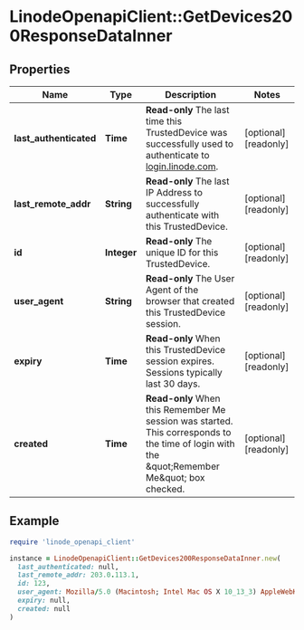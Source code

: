 # LinodeOpenapiClient::GetDevices200ResponseDataInner

## Properties

| Name | Type | Description | Notes |
| ---- | ---- | ----------- | ----- |
| **last_authenticated** | **Time** | __Read-only__ The last time this TrustedDevice was successfully used to authenticate to [login.linode.com](https://login.linode.com). | [optional][readonly] |
| **last_remote_addr** | **String** | __Read-only__ The last IP Address to successfully authenticate with this TrustedDevice. | [optional][readonly] |
| **id** | **Integer** | __Read-only__ The unique ID for this TrustedDevice. | [optional][readonly] |
| **user_agent** | **String** | __Read-only__ The User Agent of the browser that created this TrustedDevice session. | [optional][readonly] |
| **expiry** | **Time** | __Read-only__ When this TrustedDevice session expires.  Sessions typically last 30 days. | [optional][readonly] |
| **created** | **Time** | __Read-only__ When this Remember Me session was started.  This corresponds to the time of login with the \&quot;Remember Me\&quot; box checked. | [optional][readonly] |

## Example

```ruby
require 'linode_openapi_client'

instance = LinodeOpenapiClient::GetDevices200ResponseDataInner.new(
  last_authenticated: null,
  last_remote_addr: 203.0.113.1,
  id: 123,
  user_agent: Mozilla/5.0 (Macintosh; Intel Mac OS X 10_13_3) AppleWebKit/537.36 (KHTML, like Gecko) Chrome/70.0.3538.77 Safari/537.36 Vivaldi/2.1.1337.36,
  expiry: null,
  created: null
)
```


